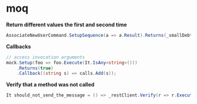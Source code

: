 # moq

**Return different values the first and second time**

```csharp
AssociateNewUserCommand.SetupSequence(a => a.Result).Returns(_smallDebtor.CompanyId).Returns(_mediumDebtor.CompanyId);
```

**Callbacks**

```csharp
// access invocation arguments
mock.Setup(foo => foo.Execute(It.IsAny<string>()))
    .Returns(true)
    .Callback((string s) => calls.Add(s));
```

**Verify that a method was not called**

```csharp
It should_not_send_the_message = () => _restClient.Verify(r => r.Execute(Moq.It.IsAny<IRestRequest>()), Times.Never);
```
